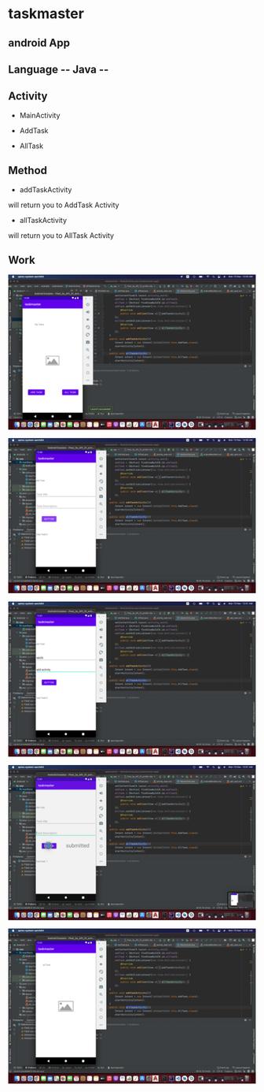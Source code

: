 # taskmaster

## android App

## Language -- Java --

## Activity

* MainActivity

* AddTask

* AllTask

## Method

* addTaskActivity

will return you to AddTask Activity

* allTaskActivity

will return you to AllTask Activity

## Work

![](1.png)

![](2.png)

![](3.png)

![](4.png)

![](5.png)
